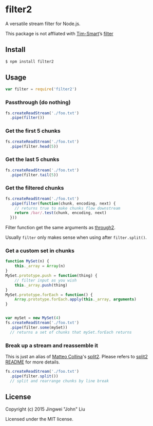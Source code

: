 # filter2

A versatile stream filter for Node.js.

This package is not affliated with [Tim-Smart](https://www.npmjs.com/~Tim-Smart)’s [filter](https://www.npmjs.com/package/filter)

## Install

```bash
$ npm install filter2
```

## Usage
```js
var filter = require('filter2')
```

### Passthrough (do nothing)

```js
fs.createReadStream('./foo.txt')
  .pipe(filter())
```

### Get the first 5 chunks

```js
fs.createReadStream('./foo.txt')
  .pipe(filter.head(5))
```

### Get the last 5 chunks

```js
fs.createReadStream('./foo.txt')
  .pipe(filter.tail(5))
```


### Get the filtered chunks

```js
fs.createReadStream('./foo.txt')
  .pipe(filter(function(chunk, encoding, next) {
    // returns true to make chunks flow downstream
    return /bar/.test(chunk, encoding, next)
  }))
```

Filter function get the same arguments as [through2](https://www.npmjs.com/package/through2).

Usually `filter` only makes sense when using after `filter.split()`.


### Get a custom set in chunks

```js
function MySet(n) {
	this._array = Array(n)
}
MySet.prototype.push = function(thing) {
	// filter input as you wish 
	this._array.push(thing)
}
MySet.prototype.forEach = function() {
	Array.prototype.forEach.apply(this._array, arguments)
}


var mySet = new MySet(4)
fs.createReadStream('./foo.txt')
  .pipe(filter.some(mySet))
  // returns a set of chunks that mySet.forEach returns
```


### Break up a stream and reassemble it

This is just an alias of [Matteo Collina](mailto:hello@matteocollina.com)'s [split2](https://github.com/mcollina/split2). Please refers to [split2 README](https://github.com/mcollina/split2) for more details.

```js
fs.createReadStream('./foo.txt')
  .pipe(filter.split())
  // split and rearrange chunks by line break
```

## License
Copyright (c) 2015 Jingwei "John" Liu

Licensed under the MIT license.
